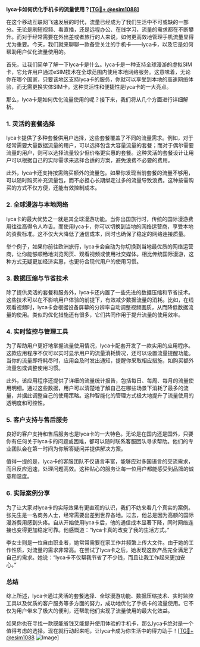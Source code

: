 **lyca卡如何优化手机卡的流量使用？[[TG💪+ @esim1088](https://t.me/s/esim1088)]**

在这个移动互联网飞速发展的时代，流量已经成为了我们生活中不可或缺的一部分。无论是刷短视频、看直播，还是远程办公、在线学习，流量的需求都在不断攀升。而对于经常需要在外出差或者旅行的人来说，如何更高效地管理手机流量显得尤为重要。今天，我们就来聊聊一款备受关注的手机卡——lyca卡，以及它是如何帮助用户优化流量使用的。

首先，让我们简单了解一下lyca卡是什么。lyca卡是一种支持全球漫游的虚拟SIM卡，它允许用户通过eSIM技术在全球范围内使用本地网络服务。这意味着，无论你在哪个国家，只要该地区支持lyca卡的服务，你就可以享受到本地的高速网络体验，而无需更换实体SIM卡。这种灵活性和便捷性是lyca卡的一大亮点。

那么，lyca卡是如何优化流量使用的呢？接下来，我们将从几个方面进行详细解析。

### **1. 灵活的套餐选择**
lyca卡提供了多种套餐供用户选择，这些套餐覆盖了不同的流量需求。例如，对于经常需要大量数据流量的用户，可以选择包含大容量流量的套餐；而对于偶尔需要流量的用户，则可以选择流量较少但价格更实惠的套餐。这种灵活的套餐设计让用户可以根据自己的实际需求来选择合适的方案，避免浪费不必要的费用。

此外，lyca卡还支持按需购买额外的流量包。如果你发现当前套餐的流量不够用，可以随时购买补充流量包，而不必担心长期绑定过多的流量导致浪费。这种按需购买的方式不仅方便，还能有效控制成本。

### **2. 全球漫游与本地网络**
lyca卡的最大优势之一就是其全球漫游功能。当你出国旅行时，传统的国际漫游费用往往高得令人咋舌。而使用lyca卡，你可以切换到当地的网络运营商，享受本地的资费标准。这不仅大大降低了通信成本，同时也确保了稳定的网络连接质量。

举个例子，如果你前往欧洲旅行，lyca卡会自动为你切换到当地最优质的网络运营商，让你能够顺畅地浏览网页、观看视频或使用社交媒体。相比传统国际漫游，这种方式无疑更加经济实惠，也更符合现代用户的使用习惯。

### **3. 数据压缩与节省技术**
除了提供灵活的套餐和服务外，lyca卡还内置了一些先进的数据压缩和节省技术。这些技术可以在不影响用户体验的前提下，有效减少数据流量的消耗。比如，在线观看视频时，lyca卡会根据设备屏幕的分辨率自动调整视频画质，从而降低数据流量的使用。类似的优化措施还有很多，它们共同作用于提升流量的使用效率。

### **4. 实时监控与管理工具**
为了帮助用户更好地掌握流量使用情况，lyca卡配套开发了一款实用的应用程序。这款应用程序不仅可以实时显示用户的流量消耗情况，还可以设置流量提醒功能。当你的流量即将耗尽时，应用会及时发出通知，提醒你采取相应措施，如购买额外流量包或调整使用习惯。

此外，该应用程序还提供了详细的流量统计报告，包括每日、每周、每月的流量使用明细。通过这些数据，用户可以清楚地了解自己在哪些场景下消耗了最多的流量，并据此调整自己的使用策略。这种智能化的管理方式极大地提升了流量使用的透明度和可控性。

### **5. 客户支持与售后服务**
良好的客户支持和售后服务也是lyca卡的一大特色。无论是在国内还是国外，只要你有任何关于lyca卡的问题或困难，都可以随时联系客服团队寻求帮助。他们的专业团队会在第一时间为你解答疑问并提供解决方案。

值得一提的是，lyca卡的客服团队不仅语言丰富，能够应对多国语言的交流需求，而且反应迅速，处理问题高效。这种贴心的服务让每一位用户都能感受到品牌的诚意和温度。

### **6. 实际案例分享**
为了让大家对lyca卡的实际效果有更直观的认识，我们不妨来看几个真实的案例。张先生是一名商务人士，经常需要出差到世界各地。过去，他总是因为高额的国际漫游费用感到头疼。自从开始使用lyca卡后，他的通信成本显著下降，同时网络连接也变得更加稳定可靠。他感慨道：“lyca卡真的改变了我的生活方式。”

李女士则是一位自由职业者，她常常需要在家工作并频繁上传大文件。由于她的工作性质，对流量的需求非常高。在尝试了lyca卡之后，她发现这款产品完全满足了自己的需求。她说：“lyca卡不仅帮我节省了不少钱，而且让我工作起来更加安心。”

### **总结**
综上所述，lyca卡通过灵活的套餐选择、全球漫游功能、数据压缩技术、实时监控工具以及优质的客户服务等多方面的努力，成功地优化了手机卡的流量使用。它不仅为用户带来了极大的便利，还帮助他们实现了流量使用的最大化效益。

如果你也在寻找一款既能省钱又能提升使用体验的手机卡，那么lyca卡绝对是一个值得考虑的选择。现在就行动起来吧，让lyca卡成为你生活中的得力助手！[[TG💪+ @esim1088](https://t.me/s/esim1088) ![Image](https://i.postimg.cc/4NQfJmqS/Snipaste-2025-05-13-00-14-12.png)]